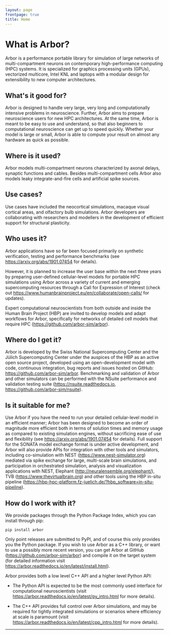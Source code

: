 ```yaml
---
layout: page
frontpage: true
title: Home
---
```

# What is Arbor?

Arbor is a performance portable library for simulation of large networks of multi-compartment neurons on contemporary high-performance computing (HPC) systems. It is specialized for graphics processing units (GPUs), vectorized multicore, Intel KNL and laptops with a modular design for extensibility to new computer architectures.

## What's it good for?

Arbor is designed to handle very large, very long and computationally intensive problems in neuroscience. Further, Arbor aims to prepare neuroscience users for new HPC architectures. At the same time, Arbor is meant to be easy to use and understand, so that also beginners to computational neuroscience can get up to speed quickly. Whether your model is large or small, Arbor is able to compute your result on almost any hardware as quick as possible.

## Where is it used?

Arbor models multi-compartment neurons characterized by axonal delays, synaptic functions and cables. Besides multi-compartment cells Arbor also models leaky integrate-and-fire cells and artificial spike sources.

## Use cases?

Use cases have included the neocortical simulations, macaque visual cortical areas, and olfactory bulb simulations. Arbor developers are collaborating with researchers and modellers in the development of efficient support for structural plasticity.

## Who uses it?

Arbor applications have so far been focused primarily on synthetic verification, testing and performance benchmarks (see <https://arxiv.org/abs/1901.07454> for details).

However, it is planned to increase the user base within the next three years by preparing user-defined cellular-level models for portable HPC simulations using Arbor across a variety of current and emerging supercomputing resources through a Call for Expression of Interest (check out <https://www.humanbrainproject.eu/en/collaborate/open-calls/> for updates).

Expert computational neuroscientists from both outside and inside the Human Brain Project (HBP) are invited to develop models and adapt workflows for Arbor, specifically for networks of detailed cell models that require HPC (<https://github.com/arbor-sim/arbor>).

## Where do I get it?

Arbor is developed by the Swiss National Supercomputing Center and the Jülich Supercomputing Center under the auspices of the HBP as an active open source project, developed using an open-development model with code, continuous integration, bug reports and issues hosted on GitHub: <https://github.com/arbor-sim/arbor>. Benchmarking and validation of Arbor and other simulators can be performed with the NSuite performance and validation testing suite (<https://nsuite.readthedocs.io>, <https://github.com/arbor-sim/nsuite>).

## Is it suitable for me?

Use Arbor if you have the need to run your detailed cellular-level model in an efficient manner; Arbor has been designed to become an order of magnitude more efficient both in terms of solution times and memory usage as compared to existing simulation engines, without sacrificing ease of use and flexibility (see <https://arxiv.org/abs/1901.07454> for details). Full support for the SONATA model exchange format is under active development, and Arbor will also provide APIs for integration with other tools and simulators, including co-simulation with NEST (<https://www.nest-simulator.org>) mediated via spike exchange for large, multi-scale brain simulations, and participation in orchestrated simulation, analysis and visualization applications with NEST, Elephant (<http://neuralensemble.org/elephant/>), TVB (<https://www.thevirtualbrain.org>) and other tools using the HBP in-situ pipeline (<https://hbp-hpc-platform.fz-juelich.de/?hbp_software=in-situ-pipeline>).

## How do I work with it?

We provide packages through the Python Package Index, which you can install through pip:

    pip install arbor

Only point releases are submitted to PyPI, and of course this only provides you the Python package. If you wish to use Arbor as a C++ library, or want to use a possibly more recent version, you can get Arbor at GitHub (<https://github.com/arbor-sim/arbor>) and compile it on the target system (for detailed information visit <https://arbor.readthedocs.io/en/latest/install.html>).

Arbor provides both a low level C++ API and a higher level Python API:

-   The Python API is expected to be the most commonly used interface for computational neuroscientists 
    (visit <https://arbor.readthedocs.io/en/latest/py_intro.html> for more details).

-   The C++ API provides full control over Arbor simulations, and may be required for tightly integrated simulations
    or scenarios where efficiency at scale is paramount (visit <https://arbor.readthedocs.io/en/latest/cpp_intro.html>
    for more details).

__________________________________________________________

